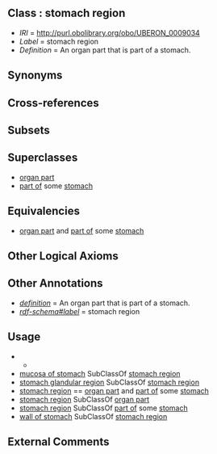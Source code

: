 
## Class : stomach region

 * *IRI* = http://purl.obolibrary.org/obo/UBERON_0009034
 * *Label* = stomach region
 * *Definition* = An organ part that is part of a stomach.

## Synonyms


## Cross-references


## Subsets


## Superclasses

 * [organ part](../../UBERON/64/UBERON_0000064.md)
 * [part of](../../BFO/50/BFO_0000050.md) some [stomach](../../UBERON/45/UBERON_0000945.md)

## Equivalencies

 * [organ part](../../UBERON/64/UBERON_0000064.md) and [part of](../../BFO/50/BFO_0000050.md) some [stomach](../../UBERON/45/UBERON_0000945.md)

## Other Logical Axioms


## Other Annotations

 * *[definition](../../IAO/15/IAO_0000115.md)* = An organ part that is part of a stomach.
 * *[rdf-schema#label](../../el/rdf-schema#label.md)* = stomach region

## Usage

 * -
 * [mucosa of stomach](../../UBERON/99/UBERON_0001199.md) SubClassOf [stomach region](../../UBERON/34/UBERON_0009034.md)
 * [stomach glandular region](../../UBERON/53/UBERON_0011953.md) SubClassOf [stomach region](../../UBERON/34/UBERON_0009034.md)
 * [stomach region](../../UBERON/34/UBERON_0009034.md) == [organ part](../../UBERON/64/UBERON_0000064.md) and [part of](../../BFO/50/BFO_0000050.md) some [stomach](../../UBERON/45/UBERON_0000945.md)
 * [stomach region](../../UBERON/34/UBERON_0009034.md) SubClassOf [organ part](../../UBERON/64/UBERON_0000064.md)
 * [stomach region](../../UBERON/34/UBERON_0009034.md) SubClassOf [part of](../../BFO/50/BFO_0000050.md) some [stomach](../../UBERON/45/UBERON_0000945.md)
 * [wall of stomach](../../UBERON/67/UBERON_0001167.md) SubClassOf [stomach region](../../UBERON/34/UBERON_0009034.md)

## External Comments

